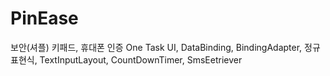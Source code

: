 # PinEase
보안(셔플) 키패드, 휴대폰 인증 One Task UI, DataBinding, BindingAdapter, 정규 표현식, TextInputLayout, CountDownTimer, SmsEetriever
